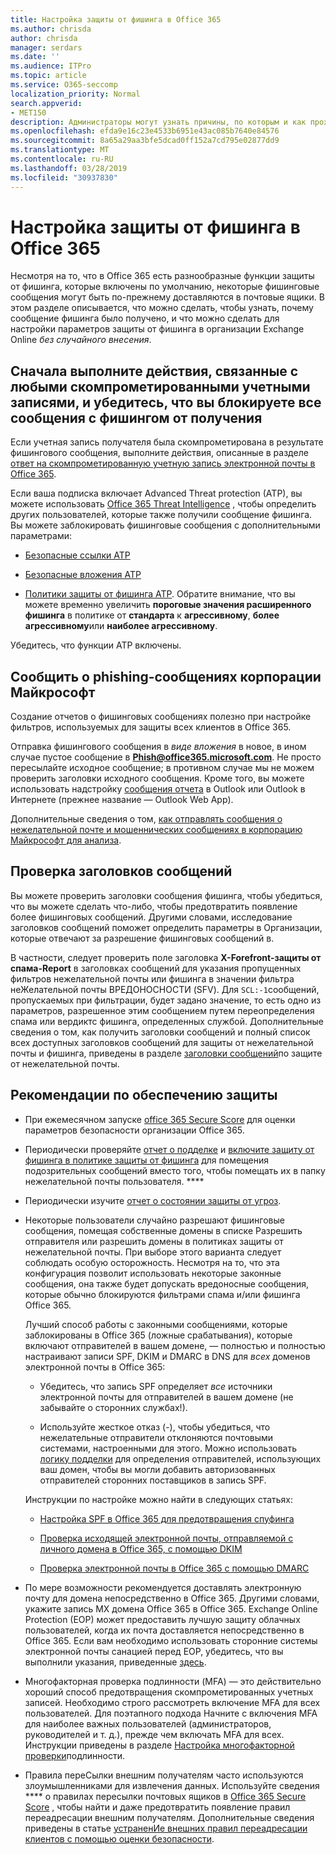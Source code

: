 ```yaml
---
title: Настройка защиты от фишинга в Office 365
ms.author: chrisda
author: chrisda
manager: serdars
ms.date: ''
ms.audience: ITPro
ms.topic: article
ms.service: O365-seccomp
localization_priority: Normal
search.appverid:
- MET150
description: Администраторы могут узнать причины, по которым и как проходят фишинговые сообщения, а также что делать, чтобы предотвратить большее количество фишинговых сообщений в будущем.
ms.openlocfilehash: efda9e16c23e4533b6951e43ac085b7640e84576
ms.sourcegitcommit: 8a65a29aa3bfe5dcad0ff152a7cd795e02877dd9
ms.translationtype: MT
ms.contentlocale: ru-RU
ms.lasthandoff: 03/28/2019
ms.locfileid: "30937830"
---
```

# <a name="tune-anti-phishing-protection-in-office-365"></a>Настройка защиты от фишинга в Office 365

Несмотря на то, что в Office 365 есть разнообразные функции защиты от фишинга, которые включены по умолчанию, некоторые фишинговые сообщения могут быть по-прежнему доставляются в почтовые ящики. В этом разделе описывается, что можно сделать, чтобы узнать, почему сообщение фишинга было получено, и что можно сделать для настройки параметров защиты от фишинга в организации Exchange Online _без случайного внесения_.

## <a name="first-things-first-deal-with-any-compromised-accounts-and-make-sure-you-block-any-more-phishing-messages-from-getting-through"></a>Сначала выполните действия, связанные с любыми скомпрометированными учетными записями, и убедитесь, что вы блокируете все сообщения с фишингом от получения

Если учетная запись получателя была скомпрометирована в результате фишингового сообщения, выполните действия, описанные в разделе [ответ на скомпрометированную учетную запись электронной почты в Office 365](responding-to-a-compromised-email-account.md).

Если ваша подписка включает Advanced Threat protection (ATP), вы можете использовать [Office 365 Threat Intelligence](office-365-ti.md) , чтобы определить других пользователей, которые также получили сообщение фишинга. Вы можете заблокировать фишинговые сообщения с дополнительными параметрами:

- [Безопасные ссылки ATP](set-up-atp-safe-links-policies.md)

- [Безопасные вложения ATP](set-up-atp-safe-attachments-policies.md)

- [Политики защиты от фишинга ATP](set-up-anti-phishing-policies.md). Обратите внимание, что вы можете временно увеличить **пороговые значения расширенного фишинга** в политике от **стандарта** к **агрессивному**, **более агрессивному**или **наиболее агрессивному**.

Убедитесь, что функции ATP включены.

## <a name="report-the-phishing-message-to-microsoft"></a>Сообщить о phishing-сообщениях корпорации Майкрософт

Создание отчетов о фишинговых сообщениях полезно при настройке фильтров, используемых для защиты всех клиентов в Office 365.

Отправка фишингового сообщения в _виде вложения_ в новое, в ином случае пустое сообщение в **Phish@office365.microsoft.com**. Не просто пересылайте исходное сообщение; в противном случае мы не можем проверить заголовки исходного сообщения. Кроме того, вы можете использовать надстройку [сообщения отчета](https://docs.microsoft.com/office365/securitycompliance/enable-the-report-message-add-in) в Outlook или Outlook в Интернете (прежнее название — Outlook Web App).

Дополнительные сведения о том, [как отправлять сообщения о нежелательной почте и мошеннических сообщениях в корпорацию Майкрософт для анализа](submit-spam-non-spam-and-phishing-scam-messages-to-microsoft-for-analysis.md).

## <a name="inspect-the-message-headers"></a>Проверка заголовков сообщений

Вы можете проверить заголовки сообщения фишинга, чтобы убедиться, что вы можете сделать что-либо, чтобы предотвратить появление более фишинговых сообщений. Другими словами, исследование заголовков сообщений поможет определить параметры в Организации, которые отвечают за разрешение фишинговых сообщений в.

В частности, следует проверить поле заголовка **X-Forefront-защиты от спама-Report** в заголовках сообщений для указания пропущенных фильтров нежелательной почты или фишинга в значении фильтра неЖелательной почты ВРЕДОНОСНОСТИ (SFV). Для `SCL:-1`сообщений, пропускаемых при фильтрации, будет задано значение, то есть одно из параметров, разрешенное этим сообщением путем переопределения спама или вердиктс фишинга, определенных службой. Дополнительные сведения о том, как получить заголовки сообщений и полный список всех доступных заголовков сообщений для защиты от нежелательной почты и фишинга, приведены в разделе [заголовки сообщений](https://docs.microsoft.com/office365/SecurityCompliance/anti-spam-message-headers)по защите от нежелательной почты.

## <a name="best-practices-to-stay-protected"></a>Рекомендации по обеспечению защиты

- При ежемесячном запуске [office 365 Secure Score](office-365-secure-score.md) для оценки параметров безопасности организации Office 365.

- Периодически проверяйте [отчет о подделке](learn-about-spoof-intelligence.md) и [включите защиту от фишинга в политике защиты от фишинга](learn-about-spoof-intelligence.md#configuring-the-anti-spoofing-policy) для помещения подозрительных сообщений вместо того, чтобы помещать их в папку нежелательной почты пользователя. ****

- Периодически изучите [отчет о состоянии защиты от угроз](view-reports-for-atp.md#threat-protection-status-report).

- Некоторые пользователи случайно разрешают фишинговые сообщения, помещая собственные домены в списке Разрешить отправителя или разрешить домены в политиках защиты от нежелательной почты. При выборе этого варианта следует соблюдать особую осторожность. Несмотря на то, что эта конфигурация позволит использовать некоторые законные сообщения, она также будет допускать вредоносные сообщения, которые обычно блокируются фильтрами спама и/или фишинга Office 365.

  Лучший способ работы с законными сообщениями, которые заблокированы в Office 365 (ложные срабатывания), которые включают отправителей в вашем домене, — полностью и полностью настраивают записи SPF, DKIM и DMARC в DNS для _всех_ доменов электронной почты в Office 365:

  - Убедитесь, что запись SPF определяет _все_ источники электронной почты для отправителей в вашем домене (не забывайте о сторонних службах!).

  - Используйте жесткое отказ (\-), чтобы убедиться, что нежелательные отправители отклоняются почтовыми системами, настроенными для этого. Можно использовать [логику подделки](https://docs.microsoft.com/office365/securitycompliance/learn-about-spoof-intelligence) для определения отправителей, использующих ваш домен, чтобы вы могли добавить авторизованных отправителей сторонних поставщиков в запись SPF.

  Инструкции по настройке можно найти в следующих статьях:
  
  - [Настройка SPF в Office 365 для предотвращения спуфинга](set-up-spf-in-office-365-to-help-prevent-spoofing.md)

  - [Проверка исходящей электронной почты, отправляемой с личного домена в Office 365, с помощью DKIM](use-dkim-to-validate-outbound-email.md)

  - [Проверка электронной почты в Office 365 с помощью DMARC](use-dmarc-to-validate-email.md)

- По мере возможности рекомендуется доставлять электронную почту для домена непосредственно в Office 365. Другими словами, укажите запись MX домена Office 365 в Office 365. Exchange Online Protection (EOP) может предоставить лучшую защиту облачных пользователей, когда их почта доставляется непосредственно в Office 365. Если вам необходимо использовать сторонние системы электронной почты санацией перед EOP, убедитесь, что вы выполнили указания, приведенные [здесь](https://docs.microsoft.com/exchange/mail-flow-best-practices/manage-mail-flow-using-third-party-cloud).

- Многофакторная проверка подлинности (MFA) — это действительно хороший способ предотвращения скомпрометированных учетных записей. Необходимо строго рассмотреть включение MFA для всех пользователей. Для поэтапного подхода Начните с включения MFA для наиболее важных пользователей (администраторов, руководителей и т. д.), прежде чем включать MFA для всех. Инструкции приведены в разделе [Настройка многофакторной проверки](https://docs.microsoft.com/office365/admin/security-and-compliance/set-up-multi-factor-authentication)подлинности.

- Правила переСылки внешним получателям часто используются злоумышленниками для извлечения данных. Используйте сведения **** о правилах пересылки почтовых ящиков в [Office 365 Secure Score](office-365-secure-score.md) , чтобы найти и даже предотвратить появление правил переадресации внешним получателям. Дополнительные сведения приведены в статье [устраненИе внешних правил переадресации клиентов с помощью оценки безопасности](https://blogs.technet.microsoft.com/office365security/mitigating-client-external-forwarding-rules-with-secure-score/).
